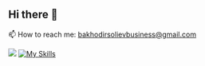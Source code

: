 ## Hi there 👋
📫 How to reach me: bakhodirsolievbusiness@gmail.com

![](https://komarev.com/ghpvc/?username=your-github-username&color=green)
[![My Skills](https://skillicons.dev/icons?i=python,c,c++,java,c#,js,html,css,kotlin,androidstudio,figma,php,aws,git,docker,arduino,autocad,ai,postman,sqlite,mongodb)](https://skillicons.dev)



<!--
**bakhodirsolieff/bakhodirsolieff** is a ✨ _special_ ✨ repository because its `README.md` (this file) appears on your GitHub profile.

Here are some ideas to get you started:

- 🔭 I’m currently working on ...
- 🌱 I’m currently learning ...
- 👯 I’m looking to collaborate on ...
- 🤔 I’m looking for help with ...
- 💬 Ask me about ...
- 📫 How to reach me: ...
- 😄 Pronouns: ...
- ⚡ Fun fact: ...
-->
